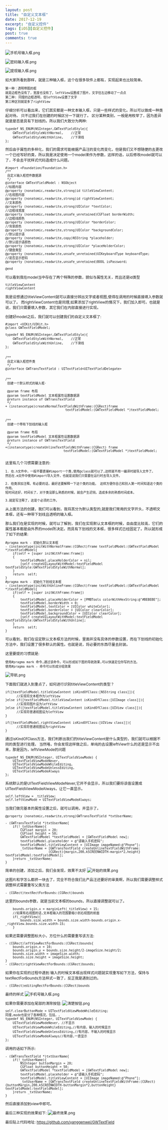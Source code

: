 ```yaml
---
layout: post
title: "自定义文本框"
date: 2017-12-19
excerpt: "自定义控件"
tags: [iOS][自定义控件]
post: true
comments: true
---
```

<small>


![手机号输入框.png](http://upload-images.jianshu.io/upload_images/1120896-3f3eb9b460072782.png?imageMogr2/auto-orient/strip%7CimageView2/2/w/1240)

![密码输入框.png](http://upload-images.jianshu.io/upload_images/1120896-5fe2e3c203f37546.png?imageMogr2/auto-orient/strip%7CimageView2/2/w/1240)

![提现输入框.png](http://upload-images.jianshu.io/upload_images/1120896-b7da5e5424ed711f.png?imageMogr2/auto-orient/strip%7CimageView2/2/w/1240)


如大家所看到那样，就是三种输入框，这个在很多软件上都有，实现起来也比较简单。
```
第一种：透明带图的框
就是边框色没有了，宽度也没有了。leftView设置成了图片，文字往左边移动了一点点
第二种: 同理的边框透明，但leftView设置了文字
第三种区别就是多了rightView
```
仔细分析可以看出来，它们其实都是一种文本输入框，只是一些样式的变化。所以可以做成一种类起对待。
只不过我们在创建的时候区分一下就行了。
区分某种类别，一般是用枚举了，因为差异就是是否是具有下划线的。所以我们大致分为两种:
```
typedef NS_ENUM(NSInteger,GWTextFieldStyle){
    GWTextFieldStyleWithNormal,    //正常
    GWTextFieldStyleWithUnline,    //下滑线
};
```
然后由于属性的多样化，我们的需求可能根据产品汪的变化而变化，但是我们又不想随便的去更改一个已经写好的类，所以我是决定使用一个model来作为参数，这样的话，以后修改model就可以了，不会去干扰样式代码造成什么问题。
```
#import <Foundation/Foundation.h>
/**
 自定义输入框控件数据源
 */
@interface GWTextFieldModel : NSObject
//标题内容
@property (nonatomic,readwrite,strong)id titleViewContent;
//右视图内容
@property (nonatomic,readwrite,strong)id rightViewContent;
//文本颜色
@property (nonatomic,readwrite,strong)UIColor *textColor;
//边框线宽度
@property (nonatomic,readwrite,unsafe_unretained)CGFloat borderWidth;
//边框线颜色
@property (nonatomic,readwrite,strong)UIColor *borderColor;
//背景颜色
@property (nonatomic,readwrite,strong)UIColor *backgroundColor;
//默认提示语
@property (nonatomic,readwrite,copy)NSString *placeholder;
//默认提示语颜色
@property (nonatomic,readwrite,strong)UIColor *placeHolderColor;
//键盘类型
@property (nonatomic,readwrite,unsafe_unretained)UIKeyboardType keyboardType;
//是否显示密码
@property (nonatomic,readwrite,unsafe_unretained)BOOL isPassword;

@end
```
可以看到我在model当中存在了两个特殊的参数，貌似与属性无关，而且还是id类型
```
titleViewContent
rightViewContent
```
我是设想通过titleViewContent就可以直接分辨出文字或者视图,使得在调用的时候直接填入参数就可以了。
而rightViewContent也是同理,如果添加了rightView的情况下，我们加入即可。也就是说，我们只需要填入参数，其它我们在内部直接进行实现。

创建好model之后，我们就可以创建我们的自定义文本框了:
```
#import <UIKit/UIKit.h>
@class GWTextFieldModel;

typedef NS_ENUM(NSInteger,GWTextFieldStyle){
    GWTextFieldStyleWithNormal,    //正常
    GWTextFieldStyleWithUnline,    //下滑线
};


/**
 自定义输入框控件类
 */
@interface GWTransTextField : UITextField<UITextFieldDelegate>


/**
 创建一个默认样式的输入框·

 @param frame 布局
 @param textFieldModel 文本框属性设置数据源
 @return instance of GWTransTextField
 */
+ (instancetype)createNormalTextFieldWithFrame:(CGRect)frame
                                textFieldModel:(GWTextFieldModel *)textFieldModel;


/**
 创建一个带有下划线的输入框

 @param frame 布局
 @param textFieldModel 文本框属性设置数据源
 @return instance of GWTransTextField
 */
+(instancetype)createUnlineTextFieldWithFrame:(CGRect) frame
                               textFieldModel:(GWTextFieldModel *)textFieldModel;


```
这里有几个习惯需要注意的:
```
1. 在.h文件中，一般不要直接#import一个类,使用@class就可以了,这样就不用一编译时就导入文件了。
然后在.m文件中使用#import导入文件，也就是说我们只需要在运行时去导入文件。

2. 给类添加注释。有必要的话，最好还要解释一下这个类的功能。 这样方便你自己和别人第一时间知道这个类的作用。
短时间还好，时间长了，对于类没那么熟悉的时候，就会产生迟钝，造成多余的熟悉时间成本。

3.就是写注释了，这是个必须的工作。
```
从上面方法的创建，我们可以看到，我将其分为默认类型的,就是我们常用的文字开头，不透明文本框，还有一种带下划线且透明的输入框。

那么我们在是实现的时候，就可以了解到，我们在实现默认文本框的时候，自由度比较高，它们的属性基本都是由外界的model所决定。而具有下划线的文本框，很多样式已经固定了。所以就形成了如下的结果:
```
#pragma mark - 初始化默认文本框
- (instancetype)initWithNormalFrame:(CGRect)frame textFieldModel:(GWTextFieldModel *)textFieldModel{
    if(self = [super initWithFrame:frame])
    {
        textFieldModel.placeHolderColor = nil;
        [self createUILayoutWithModel:textFieldModel textFieldStyle:GWTextFieldStyleWithNormal];
    }
    return  self;
}
#pragma mark - 初始化下划线文本框
- (instancetype)initWithUnlineFrame:(CGRect)frame textFieldModel:(GWTextFieldModel *)textFieldModel{
    if(self = [super initWithFrame:frame])
    {
        textFieldModel.placeHolderColor = [PMBTools colorWithHexString:@"#BEBEBE"];
        textFieldModel.borderWidth = 0;
        textFieldModel.textColor = [UIColor whiteColor];
        textFieldModel.borderColor = [UIColor clearColor];
        textFieldModel.backgroundColor = [UIColor clearColor];
        [self createUILayoutWithModel:textFieldModel textFieldStyle:GWTextFieldStyleWithUnline];
    }
    return  self;
}
```
可以看到，我们在设定默认文本框方法的时候，里面并没有具体的参数设置，而在下划线的初始化方法中，我们设置了很多默认的属性。也就是说，将必要的东西尽量去封装。

这里要提的习惯就是:
```
使用#pragma mark 命令,通过该命令，可以形成如下图的导航效果,可以快速定位你写的方法。
使用#pragma mark - 命令可以形成分组效果
```
![导航.png](http://upload-images.jianshu.io/upload_images/1120896-37eee664eabd9540.png?imageMogr2/auto-orient/strip%7CimageView2/2/w/300)

下面我们就进入到重点了，如何进行识别titleViewContent的类型？
```
if([textFieldModel.titleViewContent isKindOfClass:[NSString class]]){
      //实现将文本框作为leftView
}else if([textFieldModel.titleViewContent isKindOfClass:[UIImage class]]){
      //实现将图片设为leftView
}else if([textFieldModel.titleViewContent isKindOfClass:[UIView class]]){
      //实现将普通视图设为leftView
}

if([textFieldModel.rightViewContent isKindOfClass:[UIView class]]){
      //实现将普通视图设为rightView
}
```

通过isKindOfClass方法，我们判断出我们的titleViewContent是什么类型的，我们就可以根据不同的类型进行处理。
当然咯，你会发现这样做之后，单纯的去设置leftView什么的还是显示不出来，那是因为，leftViewMode的问题
```
typedef NS_ENUM(NSInteger, UITextFieldViewMode) {
    UITextFieldViewModeNever,
    UITextFieldViewModeWhileEditing,
    UITextFieldViewModeUnlessEditing,
    UITextFieldViewModeAlways
};
```
系统默认的是UITextFieldViewModeNever,它并不会显示，所以我们要将该值设置成UITextFieldViewModeAlways，让它一直显示。
```
self.leftView = _titleView;
self.leftViewMode = UITextFieldViewModeAlways;
```
当我们做完基本的属性设置之后，就可以调用，并显示了。
```
@property (nonatomic,readwrite,strong)GWTransTextField *txtUserName;

- (GWTransTextField *)txtUserName{
    if(!_txtUserName){
        CGFloat margin = 20;
        CGFloat height = 50;
        GWTextFieldModel *textFieldModel = [GWTextFieldModel new];
        textFieldModel.placeholder = @"请输入手机密码";
        textFieldModel.titleViewContent = [UIImage imageNamed:@"Phone"];
        _txtUserName = [GWTransTextField createUnlineTextFieldWithFrame:
                       (CGRect){margin,200,kSCREENWIDTH-margin*2,height} textFieldModel:textFieldModel];
    }return _txtUserName;
}
```

简单的创建，添加之后，我们会发现，效果不太好
![开始的效果.png](http://upload-images.jianshu.io/upload_images/1120896-a491b30dc507d01b.png?imageMogr2/auto-orient/strip%7CimageView2/2/w/1240)


这图片和字怎么都挤一块去了，完全不符合我们比产品汪还要好的审美啊，所以我们需要调整样式
调整样式需要重写父类方法
```
- (CGRect)textRectForBounds:(CGRect)bounds
```
这里的bounds参数，就是当前文本框的bounds，所以直接调整就可以了。
```
    bounds.origin.x = marginLeft(_titleView) + 15;
    //如果有右视图的话,文本框输入的范围要缩小到右视图的前面
    if(_rightView){
        bounds.size.width = bounds.size.width-bounds.origin.x-_rightView.bounds.size.width-15;
    }
```
如果还需要调整图标大小，方位什么的需要重写该方法:
```
- (CGRect)leftViewRectForBounds:(CGRect)bounds{
    bounds.origin.x = 10;
    bounds.origin.y = bounds.size.height/2-imageSize.height/2;
    bounds.size.width = imageSize.width;
    bounds.size.height = imageSize.height;
}
- (CGRect)rightViewRectForBounds:(CGRect)bounds;
```
如果你在实现的过程中遇到 输入的时候文本框出现样式问题就实现重写如下方法，保持与textRectForBounds方法样式一致了，反正我是遇到过的。
```
- (CGRect)editingRectForBounds:(CGRect)bounds
```
最终的样式
![手机号输入框.png](http://upload-images.jianshu.io/upload_images/1120896-87cf4edebbf8b40b.png?imageMogr2/auto-orient/strip%7CimageView2/2/w/1240)


如果你需要添加在尾部的清除按钮:
![清楚按钮.png](http://upload-images.jianshu.io/upload_images/1120896-f35bd31a5bd32d1d.png?imageMogr2/auto-orient/strip%7CimageView2/2/w/1240)


```
self.clearButtonMode = UITextFieldViewModeWhileEditing;
同理,mode也是分了各种情况，包括，, 
typedef NS_ENUM(NSInteger, UITextFieldViewMode) {
    UITextFieldViewModeNever, //不显示
    UITextFieldViewModeWhileEditing,//有内容，输入的时候显示
    UITextFieldViewModeUnlessEditing,//有内容，不输入的时候显示
    UITextFieldViewModeAlways//有内容,一直显示
};
```

调用的话如下所示:
```
- (GWTransTextField *)txtUserName{
    if(!_txtUserName){
        NSInteger buttonMargin = 20;
        CGFloat buttonHeight = 50;
        GWTextFieldModel *textFieldModel = [GWTextFieldModel new];
        textFieldModel.placeholder = @"请输入手机密码";
        textFieldModel.titleViewContent = [UIImage imageNamed:@"Phone"];
        _txtUserName = [GWTransTextField createUnlineTextFieldWithFrame:(CGRect){buttonMargin,200,kSCREENWIDTH-buttonMargin*2,buttonHeight} textFieldModel:textFieldModel];
    }return _txtUserName;
}
```

然后直接添加到view中即可。

最后三种实现的效果如下:
![最终效果.png](http://upload-images.jianshu.io/upload_images/1120896-f184c7d7023bb148.png?imageMogr2/auto-orient/strip%7CimageView2/2/w/1240)


最后贴上代码地址:
https://github.com/yanggenwei/GWTextField

</small>


